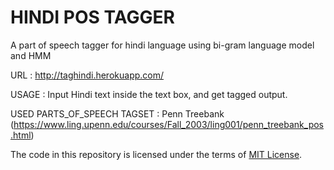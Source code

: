 # HINDI POS TAGGER
A part of speech tagger for hindi language using bi-gram language model and HMM

URL : http://taghindi.herokuapp.com/

USAGE : Input Hindi text inside the text box, and get tagged output.

USED PARTS_OF_SPEECH TAGSET : Penn Treebank (https://www.ling.upenn.edu/courses/Fall_2003/ling001/penn_treebank_pos.html) 


The code in this repository is licensed under the terms of [MIT License](http://opensource.org/licenses/MIT).
